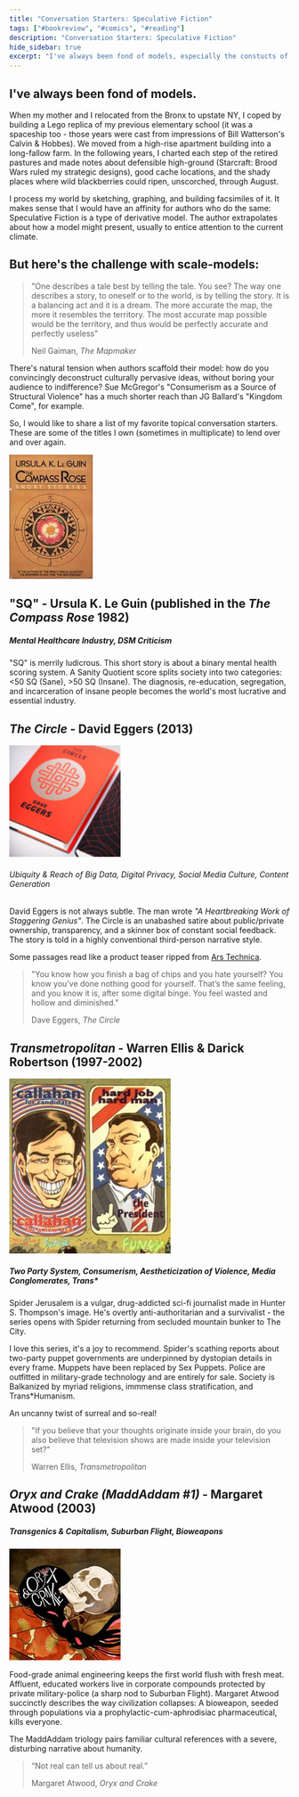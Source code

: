 ```yaml
---
title: "Conversation Starters: Speculative Fiction"
tags: ["#bookreview", "#comics", "#reading"]
description: "Conversation Starters: Speculative Fiction"
hide_sidebar: true
excerpt: "I've always been fond of models, especially the constucts of speculative fiction authors. "
--- 
```


## I've always been fond of models. 

When my mother and I relocated from the Bronx to upstate NY, I coped by building a Lego replica of my previous elementary school (it was a spaceship too - those years were cast from impressions of Bill Watterson's Calvin & Hobbes). We moved from a high-rise apartment building into a long-fallow farm. In the following years, I charted each step of the retired pastures and made notes about defensible high-ground (Starcraft: Brood Wars ruled my strategic designs), good cache locations, and the shady places where wild blackberries could ripen, unscorched, through August. 

I process my world by sketching, graphing, and building facsimiles of it. It makes sense that I would have an affinity for authors who do the same: Speculative Fiction is a type of derivative model. The author extrapolates about how a model might present, usually to entice attention to the current climate.

## But here's the challenge with scale-models: 

<blockquote>
<p>"One describes a tale best by telling the tale. You see? The way one describes a story, to
oneself or to the world, is by telling the story. It is a balancing act and it is a dream. The
more accurate the map, the more it resembles the territory. The most accurate map possible
would be the territory, and thus would be perfectly accurate and perfectly useless"</p>
<footer>Neil Gaiman, <cite title="The Mapmaker">The Mapmaker</cite></footer>
</blockquote>

There's natural tension when authors scaffold their model: how do you convincingly deconstruct culturally pervasive ideas, without boring your audience to indifference? Sue McGregor's "Consumerism as a Source of Structural Violence" has a much shorter reach than JG Ballard's "Kingdom Come", for example.

So, I would like to share a list of my favorite topical conversation starters. These are some of the titles I own (sometimes in multiplicate) to lend over and over again.

<img src="/assets/covers/the-compass-rose-ursula-k-leguin.jpg" class="col-md-3 pull-right img-rounded"/>

## "SQ" - Ursula K. Le Guin (published in the _The Compass Rose_ 1982)

##### _Mental Healthcare Industry, DSM Criticism_

"SQ" is merrily ludicrous. This short story is about a binary mental health scoring system. A Sanity Quotient score splits society into two categories: <50 SQ (Sane), >50 SQ (Insane). The diagnosis, re-education, segregation, and incarceration of insane people becomes the world's most lucrative and essential industry. 


## _The Circle_ - David Eggers (2013)

<img src="/assets/covers/the-circle-david-eggers.jpeg" class="col-md-3 pull-left img-rounded" />

###### _Ubiquity & Reach of Big Data, Digital Privacy, Social Media Culture, Content Generation_

David Eggers is not always subtle. The man wrote _"A Heartbreaking Work of Staggering Genius"_. The Circle is an unabashed satire about public/private ownership, transparency, and a skinner box of constant social feedback. The story is told in a highly conventional third-person narrative style. 

Some passages read like a product teaser ripped from [Ars Technica](http://arstechnica.com/). 

<blockquote>
<p>"You know how you finish a bag of chips and you hate yourself? You know you’ve done nothing good for yourself. That’s the same feeling, and you know it is, after some digital binge. You feel wasted and hollow and diminished."
</p> 
<footer> Dave Eggers, <cite title="The Circle">The Circle</cite></footer>
</blockquote>

## _Transmetropolitan_ - Warren Ellis & Darick Robertson (1997-2002)

<img src="/assets/comics/transmetropolitan-election.jpg" class="col-md-3 pull-right"/>

##### Two Party System, Consumerism, Aestheticization of Violence, Media Conglomerates, Trans*

Spider Jerusalem is a vulgar, drug-addicted sci-fi journalist made in Hunter S. Thompson's image. He's overtly anti-authoritarian and a survivalist - the series opens with Spider returning from secluded mountain bunker to The City.

I love this series, it's a joy to recommend. Spider's scathing reports about two-party puppet governments are underpinned by dystopian details in every frame. Muppets have been replaced by Sex Puppets. Police are outfitted in military-grade technology and are entirely for sale. Society is Balkanized by myriad religions, immmense class stratification, and Trans*Humanism. 

An uncanny twist of surreal and so-real! 

<blockquote>
<p>"If you believe that your thoughts originate inside your brain, do you also believe that television shows are made inside your television set?"
</p>
<footer> Warren Ellis, <cite title="Transmetropolitan">Transmetropolitan</cite></footer>
</blockquote>

## _Oryx and Crake (MaddAddam #1)_ - Margaret Atwood (2003)

##### Transgenics & Capitalism, Suburban Flight, Bioweapons

<img src="/assets/covers/oryx-and-crake-margaret-atwood.jpg" class="col-md-3 pull-left" />

Food-grade animal engineering keeps the first world flush with fresh meat. Affluent, educated workers live in corporate compounds protected by private military-police (a sharp nod to Suburban Flight). Margaret Atwood succinctly describes the way civilization collapses: <span class="spoiler">A bioweapon, seeded through populations via a prophylactic-cum-aphrodisiac pharmaceutical, kills everyone.</span>

The MaddAddam triology pairs familiar cultural references with a severe, disturbing narrative about humanity. 

<blockquote>
<p>“Not real can tell us about real.” 
</p>
<footer>Margaret Atwood, <cite title="Oryx and Crake">Oryx and Crake</cite></footer>
</blockquote>